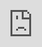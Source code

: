 ```yaml
---
title: 中国近现代史事件可视化地图
tags:
  - 历史
  - 中国近现代史
  - 可视化地图
date created: 2022-01-25 21:40:47
date updated: 2023-11-25 13:50:10
---
```


# 中国近现代史事件可视化地图

项目地址: [ztjryg4/ChineseModernHistoryMap: 中国近代史可视化/中国近代史事件地图 (github.com)](https://github.com/ztjryg4/ChineseModernHistoryMap)

<iframe src="http://history.imztj.cn" allow="fullscreen" style="height: 100%; width: 100%; position: absolute;top: 0; left: 0;border: 0;"></iframe>
